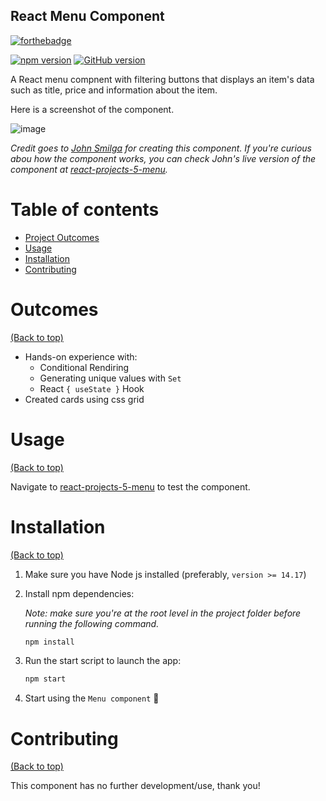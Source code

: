 ## React Menu Component
[![forthebadge](https://forthebadge.com/images/badges/works-on-my-machine.svg)](https://forthebadge.com)

[![npm version](https://badge.fury.io/js/react.svg)](https://badge.fury.io/js/react)
[![GitHub version](https://badge.fury.io/gh/yasir-isse%2Freact-tours-app.svg)](https://badge.fury.io/gh/yasir-isse%2Freact-tours-app)


A React menu compnent with filtering buttons that displays an item's data such as title, price and information about the item. 

Here is a screenshot of the component. 

![image](https://user-images.githubusercontent.com/77013296/162606049-06351c26-658c-4883-96fe-3c6724a1ac04.png)


*Credit goes to [John Smilga](https://github.com/john-smilga) for creating this component. If you're curious abou how the component works, you can check John's live version of the component at [react-projects-5-menu](https://react-projects-5-menu.netlify.app/).*

# Table of contents

- [Project Outcomes](#outcomes)
- [Usage](#usage)
- [Installation](#installation)
- [Contributing](#contributing)

# Outcomes

[(Back to top)](#table-of-contents)

- Hands-on experience with:
   - Conditional Rendiring
   - Generating unique values with `Set`
   - React `{ useState }` Hook
- Created cards using css grid


# Usage

[(Back to top)](#table-of-contents)

Navigate to [react-projects-5-menu](https://react-projects-5-menu.netlify.app/) to test the component.


# Installation

[(Back to top)](#table-of-contents)

1. Make sure you have Node js installed (preferably, `version >= 14.17`)

2. Install npm dependencies:

    *Note: make sure you're at the root level in the project folder before running the following command.*

    ```bash
    npm install
    ```

4. Run the start script to launch the app:
    ```bash
    npm start
    ```

5. Start using the `Menu component` :tada:


# Contributing

[(Back to top)](#table-of-contents)

This component has no further development/use, thank you!
